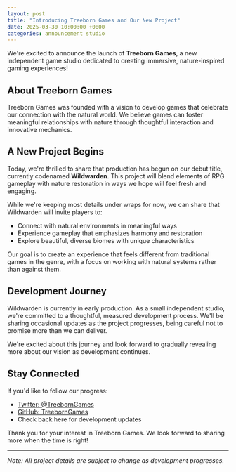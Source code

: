 ```yaml
---
layout: post
title: "Introducing Treeborn Games and Our New Project"
date: 2025-03-30 10:00:00 +0800
categories: announcement studio
---
```


We're excited to announce the launch of **Treeborn Games**, a new independent game studio dedicated to creating immersive, nature-inspired gaming experiences!

## About Treeborn Games

Treeborn Games was founded with a vision to develop games that celebrate our connection with the natural world. We believe games can foster meaningful relationships with nature through thoughtful interaction and innovative mechanics.

## A New Project Begins

Today, we're thrilled to share that production has begun on our debut title, currently codenamed **Wildwarden**. This project will blend elements of RPG gameplay with nature restoration in ways we hope will feel fresh and engaging.

While we're keeping most details under wraps for now, we can share that Wildwarden will invite players to:

- Connect with natural environments in meaningful ways
- Experience gameplay that emphasizes harmony and restoration
- Explore beautiful, diverse biomes with unique characteristics

Our goal is to create an experience that feels different from traditional games in the genre, with a focus on working with natural systems rather than against them.

## Development Journey

Wildwarden is currently in early production. As a small independent studio, we're committed to a thoughtful, measured development process. We'll be sharing occasional updates as the project progresses, being careful not to promise more than we can deliver.

We're excited about this journey and look forward to gradually revealing more about our vision as development continues.

## Stay Connected

If you'd like to follow our progress:

- [Twitter: @TreebornGames](https://twitter.com/TreebornGames)
- [GitHub: TreebornGames](https://github.com/TreebornGames)
- Check back here for development updates

Thank you for your interest in Treeborn Games. We look forward to sharing more when the time is right!

---

*Note: All project details are subject to change as development progresses.* 